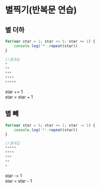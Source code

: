 # 별찍기\(반복문 연습\)

## 별 더하

```javascript
for(var star = 1; star <= 5; star += 1) {
    console.log('*'.repeat(star))
}

//결과값
*
**
***
****
*****
```

star += 1  
star = star + 1

## 별 빼

```javascript
for(var star = 5; star >= 1; star -= 1) {
    console.log('*'.repeat(star))
}

//결과값
*****
****
***
**
*
```

star -= 1  
star = star - 1

